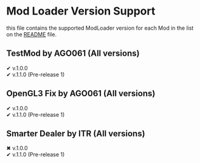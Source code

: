 # Mod Loader Version Support
this file contains the supported ModLoader version for each Mod in the list on the [README](https://github.com/AGO061/BuckshotRouletteModLoader/blob/main/README.md) file.

## TestMod by AGO061 (All versions)
✔ v.1.0.0\
✔ v.1.1.0 (Pre-release 1)

## OpenGL3 Fix by AGO061 (All versions)
✔ v.1.0.0\
✔ v.1.1.0 (Pre-release 1)

## Smarter Dealer by ITR (All versions)
✖ v.1.0.0\
✔ v.1.1.0 (Pre-release 1)
